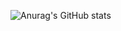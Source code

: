 <!-- 
# GitHub Readme Stats を利用してGitHubプロフィールをカッコよくする
# https://qiita.com/zizi4n5/items/f8076cb25bbf64a9bc1c
# GitHub Readme Stats: https://github.com/anuraghazra/github-readme-stats/blob/master/docs/readme_ja.md
 -->

<!-- # 統計情報を動的生成 + アイコンの表示 + カウントにprivateリポジトリを含める -->
![Anurag's GitHub stats](https://github-readme-stats.vercel.app/api?username=riron1206&show_icons=truecount_private=true)
